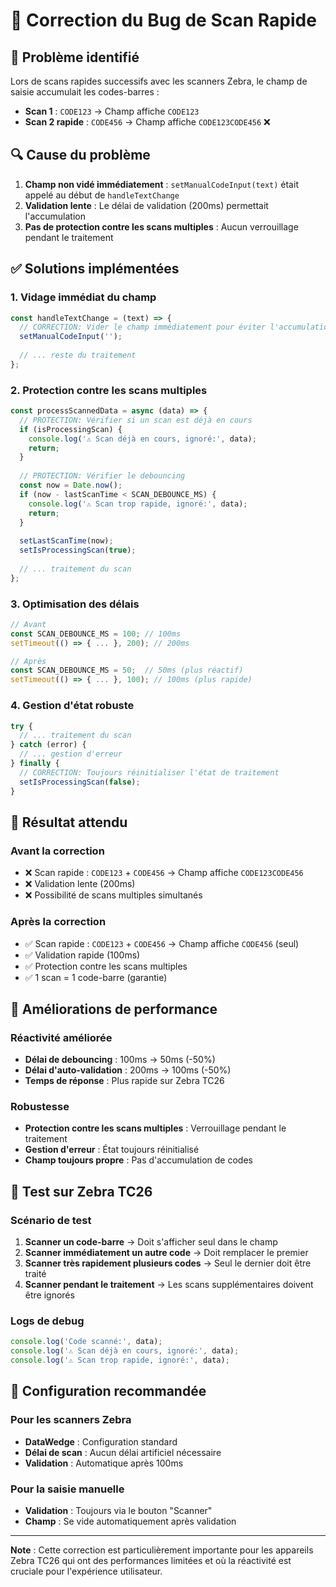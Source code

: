 # 🔧 Correction du Bug de Scan Rapide

## 🐛 Problème identifié

Lors de scans rapides successifs avec les scanners Zebra, le champ de saisie accumulait les codes-barres :
- **Scan 1** : `CODE123` → Champ affiche `CODE123`
- **Scan 2 rapide** : `CODE456` → Champ affiche `CODE123CODE456` ❌

## 🔍 Cause du problème

1. **Champ non vidé immédiatement** : `setManualCodeInput(text)` était appelé au début de `handleTextChange`
2. **Validation lente** : Le délai de validation (200ms) permettait l'accumulation
3. **Pas de protection contre les scans multiples** : Aucun verrouillage pendant le traitement

## ✅ Solutions implémentées

### 1. **Vidage immédiat du champ**
```javascript
const handleTextChange = (text) => {
  // CORRECTION: Vider le champ immédiatement pour éviter l'accumulation des codes
  setManualCodeInput('');
  
  // ... reste du traitement
};
```

### 2. **Protection contre les scans multiples**
```javascript
const processScannedData = async (data) => {
  // PROTECTION: Vérifier si un scan est déjà en cours
  if (isProcessingScan) {
    console.log('⚠️ Scan déjà en cours, ignoré:', data);
    return;
  }
  
  // PROTECTION: Vérifier le debouncing
  const now = Date.now();
  if (now - lastScanTime < SCAN_DEBOUNCE_MS) {
    console.log('⚠️ Scan trop rapide, ignoré:', data);
    return;
  }
  
  setLastScanTime(now);
  setIsProcessingScan(true);
  
  // ... traitement du scan
};
```

### 3. **Optimisation des délais**
```javascript
// Avant
const SCAN_DEBOUNCE_MS = 100; // 100ms
setTimeout(() => { ... }, 200); // 200ms

// Après
const SCAN_DEBOUNCE_MS = 50;  // 50ms (plus réactif)
setTimeout(() => { ... }, 100); // 100ms (plus rapide)
```

### 4. **Gestion d'état robuste**
```javascript
try {
  // ... traitement du scan
} catch (error) {
  // ... gestion d'erreur
} finally {
  // CORRECTION: Toujours réinitialiser l'état de traitement
  setIsProcessingScan(false);
}
```

## 🎯 Résultat attendu

### Avant la correction
- ❌ Scan rapide : `CODE123` + `CODE456` → Champ affiche `CODE123CODE456`
- ❌ Validation lente (200ms)
- ❌ Possibilité de scans multiples simultanés

### Après la correction
- ✅ Scan rapide : `CODE123` + `CODE456` → Champ affiche `CODE456` (seul)
- ✅ Validation rapide (100ms)
- ✅ Protection contre les scans multiples
- ✅ 1 scan = 1 code-barre (garantie)

## 🚀 Améliorations de performance

### Réactivité améliorée
- **Délai de debouncing** : 100ms → 50ms (-50%)
- **Délai d'auto-validation** : 200ms → 100ms (-50%)
- **Temps de réponse** : Plus rapide sur Zebra TC26

### Robustesse
- **Protection contre les scans multiples** : Verrouillage pendant le traitement
- **Gestion d'erreur** : État toujours réinitialisé
- **Champ toujours propre** : Pas d'accumulation de codes

## 📱 Test sur Zebra TC26

### Scénario de test
1. **Scanner un code-barre** → Doit s'afficher seul dans le champ
2. **Scanner immédiatement un autre code** → Doit remplacer le premier
3. **Scanner très rapidement plusieurs codes** → Seul le dernier doit être traité
4. **Scanner pendant le traitement** → Les scans supplémentaires doivent être ignorés

### Logs de debug
```javascript
console.log('Code scanné:', data);
console.log('⚠️ Scan déjà en cours, ignoré:', data);
console.log('⚠️ Scan trop rapide, ignoré:', data);
```

## 🔧 Configuration recommandée

### Pour les scanners Zebra
- **DataWedge** : Configuration standard
- **Délai de scan** : Aucun délai artificiel nécessaire
- **Validation** : Automatique après 100ms

### Pour la saisie manuelle
- **Validation** : Toujours via le bouton "Scanner"
- **Champ** : Se vide automatiquement après validation

---

**Note** : Cette correction est particulièrement importante pour les appareils Zebra TC26 qui ont des performances limitées et où la réactivité est cruciale pour l'expérience utilisateur.
